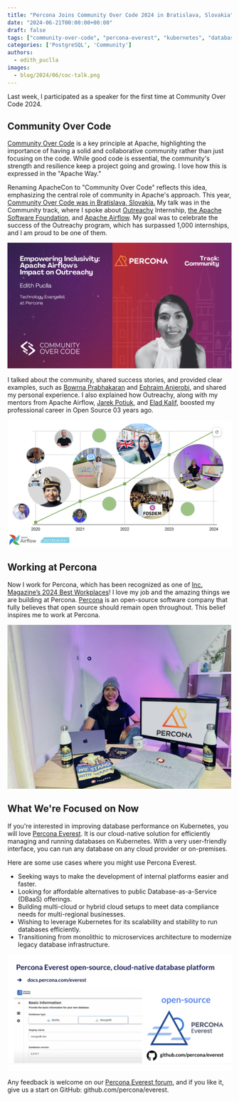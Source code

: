 ```yaml
---
title: "Percona Joins Community Over Code 2024 in Bratislava, Slovakia"
date: "2024-06-21T00:00:00+00:00"
draft: false
tags: ["community-over-code", "percona-everest", "kubernetes", "databases", "Featured"]
categories: ['PostgreSQL', 'Community']
authors:
  - edith_puclla
images:
  - blog/2024/06/coc-talk.png
---
```


Last week, I participated as a speaker for the first time at Community Over Code 2024.

## Community Over Code

[Community Over Code](https://communityovercode.org/) is a key principle at Apache, highlighting the importance of having a solid and collaborative community rather than just focusing on the code. While good code is essential, the community's strength and resilience keep a project going and growing. I love how this is expressed in the "Apache Way."

Renaming ApacheCon to "Community Over Code" reflects this idea, emphasizing the central role of community in Apache's approach. This year, [Community Over Code was in Bratislava, Slovakia.](https://eu.communityovercode.org/)
My talk was in the Community track, where I spoke about [Outreachy](https://www.outreachy.org/) Internship, [the Apache Software Foundation](https://apache.org/), and [Apache Airflow](https://airflow.apache.org/). My goal was to celebrate the success of the Outreachy program, which has surpassed 1,000 internships, and I am proud to be one of them.

![Community Over Code Talk](blog/2024/06/coc-talk.png)

I talked about the community, shared success stories, and provided clear examples, such as [Bowrna Prabhakaran](https://www.linkedin.com/in/bowrna/) and [Ephraim Anierobi](https://www.linkedin.com/in/ephraimanierobi/), and shared my personal experience. I also explained how Outreachy, along with my mentors from Apache Airflow, [Jarek Potiuk](https://www.linkedin.com/in/jarekpotiuk/), and [Elad Kalif](https://www.linkedin.com/in/elad-kalif-811b4887/), boosted my professional career in Open Source 03 years ago.

![Community Over Code Slide](blog/2024/06/coc-community.png)

## Working at Percona

Now I work for Percona, which has been recognized as one of [Inc. Magazine’s 2024 Best Workplaces](https://www.inc.com/profile/percona)! I love my job and the amazing things we are building at Percona.
[Percona](https://www.percona.com/) is an open-source software company that fully believes that open source should remain open throughout. This belief inspires me to work at Percona.

![Work At Percona](blog/2024/06/coc-percona.png)

## What We're Focused on Now

If you're interested in improving database performance on Kubernetes, you will love [Percona Everest](https://docs.percona.com/everest/index.html). It is our cloud-native solution for efficiently managing and running databases on Kubernetes. With a very user-friendly interface, you can run any database on any cloud provider or on-premises.

Here are some use cases where you might use Percona Everest.

- Seeking ways to make the development of internal platforms easier and faster.
- Looking for affordable alternatives to public Database-as-a-Service (DBaaS) offerings.
- Building multi-cloud or hybrid cloud setups to meet data compliance needs for multi-regional businesses.
- Wishing to leverage Kubernetes for its scalability and stability to run databases efficiently.
- Transitioning from monolithic to microservices architecture to modernize legacy database infrastructure.

![Percona Everest](blog/2024/06/coc-percona-everest.png)

Any feedback is welcome on our [Percona Everest forum](https://forums.percona.com/c/percona-everest/81), and if you like it, give us a start on GitHub: github.com/percona/everest.
